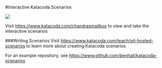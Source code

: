 #Interactive Katacoda Scenarios

[![](http://shields.katacoda.com/katacoda/chandrasmailbox/count.svg)](https://www.katacoda.com/chandrasmailbox "Get your profile on Katacoda.com")

Visit https://www.katacoda.com/chandrasmailbox to view and take the interactive scenarios

###Writing Scenarios
Visit https://www.katacoda.com/teach/git-hosted-scenarios to learn more about creating Katacoda scenarios

For an example repository, see https://www.github.com/benhall/katacoda-scenarios
